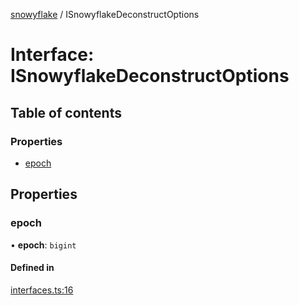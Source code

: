 [snowyflake](../README.md) / ISnowyflakeDeconstructOptions

# Interface: ISnowyflakeDeconstructOptions

## Table of contents

### Properties

- [epoch](ISnowyflakeDeconstructOptions.md#epoch)

## Properties

### epoch

• **epoch**: `bigint`

#### Defined in

[interfaces.ts:16](https://github.com/negezor/snowyflake/blob/2de9d3a/src/interfaces.ts#L16)
